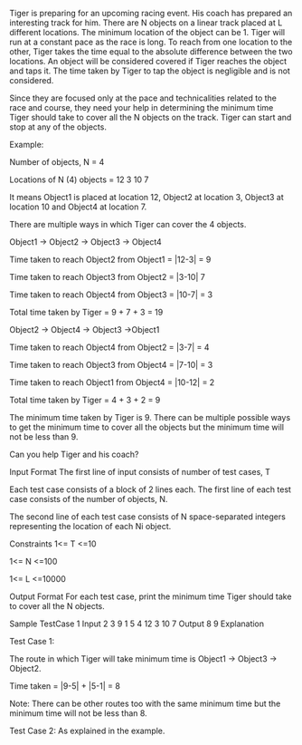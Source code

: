 Tiger is preparing for an upcoming racing event. His coach has prepared an interesting track for him. There are N objects on a linear track placed at L different locations. The minimum location of the object can be 1. Tiger will run at a constant pace as the race is long. To reach from one location to the other, Tiger takes the time equal to the absolute difference between the two locations. An object will be considered covered if Tiger reaches the object and taps it. The time taken by Tiger to tap the object is negligible and is not considered.


Since they are focused only at the pace and technicalities related to the race and course, they need your help in determining the minimum time Tiger should take to cover all the N objects on the track. Tiger can start and stop at any of the objects.


Example:

Number of objects, N = 4

Locations of N (4) objects = 12 3 10 7


It means Object1 is placed at location 12, Object2 at location 3, Object3 at location 10 and Object4 at location 7.


There are multiple ways in which Tiger can cover the 4 objects.

Object1 -> Object2 -> Object3 -> Object4


Time taken to reach Object2 from Object1 = |12-3| = 9

Time taken to reach Object3 from Object2 = |3-10| 7

Time taken to reach Object4 from Object3 = |10-7| = 3


Total time taken by Tiger = 9 + 7 + 3 = 19


Object2 -> Object4 -> Object3 ->Object1


Time taken to reach Object4 from Object2 = |3-7| = 4

Time taken to reach Object3 from Object4 = |7-10| = 3

Time taken to reach Object1 from Object4 = |10-12| = 2


Total time taken by Tiger = 4 + 3 + 2 = 9


The minimum time taken by Tiger is 9. There can be multiple possible ways to get the minimum time to cover all the objects but the minimum time will not be less than 9.


Can you help Tiger and his coach?




Input Format
The first line of input consists of number of test cases, T

Each test case consists of a block of 2 lines each.
The first line of each test case consists of the number of objects, N.

The second line of each test case consists of N space-separated integers representing the location of each Ni object.



Constraints
1<= T <=10

1<= N <=100

1<= L <=10000



Output Format
For each test case, print the minimum time Tiger should take to cover all the N objects.

Sample TestCase 1
Input
2
3
9 1 5
4
12 3 10 7
Output
8
9
Explanation

Test Case 1:

The route in which Tiger will take minimum time is Object1 -> Object3 -> Object2.


Time taken = |9-5| + |5-1| = 8


Note: There can be other routes too with the same minimum time but the minimum time will not be less than 8.


Test Case 2: As explained in the example.